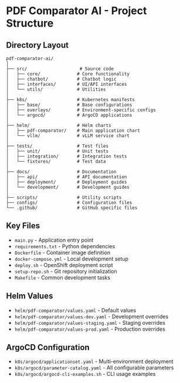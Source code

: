 # PDF Comparator AI - Project Structure

## Directory Layout

```
pdf-comparator-ai/
│
├── src/                    # Source code
│   ├── core/              # Core functionality
│   ├── chatbot/           # Chatbot logic
│   ├── interfaces/        # UI/API interfaces
│   └── utils/             # Utilities
│
├── k8s/                   # Kubernetes manifests
│   ├── base/              # Base configurations
│   ├── overlays/          # Environment-specific configs
│   └── argocd/            # ArgoCD applications
│
├── helm/                  # Helm charts
│   ├── pdf-comparator/    # Main application chart
│   └── vllm/              # vLLM service chart
│
├── tests/                 # Test files
│   ├── unit/              # Unit tests
│   ├── integration/       # Integration tests
│   └── fixtures/          # Test data
│
├── docs/                  # Documentation
│   ├── api/               # API documentation
│   ├── deployment/        # Deployment guides
│   └── development/       # Development guides
│
├── scripts/               # Utility scripts
├── configs/               # Configuration files
└── .github/               # GitHub specific files
```

## Key Files

- `main.py` - Application entry point
- `requirements.txt` - Python dependencies
- `Dockerfile` - Container image definition
- `docker-compose.yml` - Local development setup
- `deploy.sh` - OpenShift deployment script
- `setup-repo.sh` - Git repository initialization
- `Makefile` - Common development tasks

## Helm Values

- `helm/pdf-comparator/values.yaml` - Default values
- `helm/pdf-comparator/values-dev.yaml` - Development overrides
- `helm/pdf-comparator/values-staging.yaml` - Staging overrides
- `helm/pdf-comparator/values-prod.yaml` - Production overrides

## ArgoCD Configuration

- `k8s/argocd/applicationset.yaml` - Multi-environment deployment
- `k8s/argocd/parameter-catalog.yaml` - All configurable parameters
- `k8s/argocd/argocd-cli-examples.sh` - CLI usage examples

